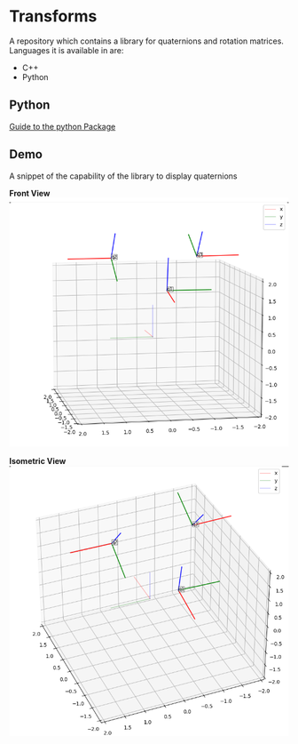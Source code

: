 # Transforms
A repository which contains a library for quaternions and rotation matrices. 
Languages it is available in are:
* C++ 
* Python

## Python

[Guide to the python Package](python/README.md)

## Demo

A snippet of the capability of the library to display quaternions

**Front View**
![front](assets/images/front_view.png)

**Isometric View**
![isometric](assets/images/isometric_view.png)
